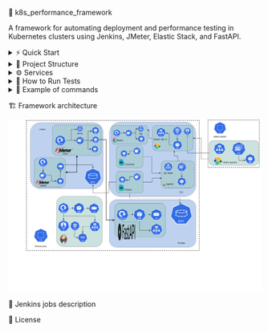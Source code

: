 🚀 k8s_performance_framework

A framework for automating deployment and performance testing in Kubernetes clusters using Jenkins, JMeter, Elastic Stack, and FastAPI.

<details>

<summary>⚡ Quick Start</summary>

### Prerequisites  
- Installed docker
- Kubernetes cluster

### Steps  
1. Clone repository	
```
git clone https://github.com/youketero/k8s_performance_framework.git && cd k8s_performance_framework
```
2. Run deploy_framework_(win or linux).sh file
```
./deploy_framework_win.sh
```
3. Navigate to Jenkins. **http://localhost:30080**  
4. Choose **start_jmeter_test job**. 1 run will always fails. During 2 run with selected parameters   
5. Open in browser Kibana address **http://localhost:32343** with credentials 📊  
user: elastic. Code below hot to get password
```
kubectl get secret elasticsearch-es-elastic-user -n performance -o go-template='{{.data.elastic | base64decode}}'
```
6. Import objects that located in dashboards folder.   
File name is **kibana_objects_jmeter.ndjson**  
Navigate to Stack Management -> Saved objects -> Import  
7. Open imported dashboard and check metrics  

</details>

<details>

<summary> 📂 Project Structure </summary>
  
```
k8s_performance_framework/
├─ dashboards/
│  └─ kibana_objects_jmeter.ndjson
├─ fast_api/
│  ├─ app/
│  │  └─ main.py
│  ├─ Dockerfile
│  └─ requirements.txt
├─ jenkins/
│  ├─ Dockerfile
│  ├─ jenkins.yaml
│  ├─ plugins.sh
│  └─ jobs
│     └─ Jenkins jobs(.Jenkinsfile)
├─ jmeter/
│  ├─ Dockerfile
│  ├─ entrypoint.sh
│  ├─ jmeter.sh
│  ├─ scripts
│  │  ├─ data
│  │  └─ example scripts(.jmx)
│  └─ plugins
│     └─ lib
├─ deploy_framework_linux.sh
├─ deploy_framework_win.sh
├─ elasticsearch.yaml
├─ fastapp.yaml
├─ filebeat.yaml
├─ jenkins.yaml
├─ jmeter_m.yaml
├─ jmeter_s.yaml
├─ logstash.yaml
├─ metricbeat.yaml
├─ namespace.yaml
└─ README.md
```

</details>

<details>

<summary>⚙️ Services</summary>
  
| Service       | Link                    | Description                                                                   |   
| :------------ | :--------------------   | :---------------------------------------------------------------------------  | 
| Jenkins       | http://localhost:30080  | Service for automation of cluster process and test runs                       |
| Kibana        | http://localhost:32343  | Service for monitoring cluster metrics and test results                       |
| Fastapp       | http://localhost:30000  | Testing wrote using FastAPI service for load tests                            |
|               | Internal links          |                                                                               |
| ECK operator  | -                       | The ECK is a k8s operator for automating processes in k8s                     |
| Elasticserch  | http://localhost:9200   | Distributed search and analytics engine                                       |
| Logstash      | http://localhost:5044   | Service that ingests data, processes it, and ships it for storage or analysis |
| Filebeat      | -                       | Service that monitors log files or directories and forwards them              |
| Metricbeat    | -                       | Service that collects metrics like CPU, memory, disk usage etc.               |
| Jmeter master | -                       | Controller node for distributed orchestratation of JMeter test execution      |
| Jmeter slave  | -                       | Distributed Worker node  that receives instructions from the master node      |

</details>

<details>

<summary>🏃 How to Run Tests</summary>

</details>

<details>  
<summary>📝 Example of commands</summary>
   
Deploy service  

```
#Deploy ECK operator  
kubectl create -f https://download.elastic.co/downloads/eck/3.1.0/crds.yaml  
kubectl apply -f https://download.elastic.co/downloads/eck/3.1.0/operator.yaml  
# Deploy elasticsearch service  
kubectl apply -f elasticsearch.yaml  
# Other options: kibana, logstash, filebeat, metribeat, fastapp, jmeter_s, jmeter_m, jenkins  
``` 

Stop service  

```
#Stop ECK operator  
kubectl delete -f https://download.elastic.co/downloads/eck/3.1.0/operator.yaml  
kubectl delete -f https://download.elastic.co/downloads/eck/3.1.0/crds.yaml  
kubectl delete ns elastic-system  
kubectl delete crd elasticsearches.elasticsearch.k8s.elastic.co  
kubectl delete crd kibanas.kibana.k8s.elastic.co  
kubectl delete crd beats.beat.k8s.elastic.co  
kubectl delete crd agents.agent.k8s.elastic.co  
kubectl delete crd enterprisesearches.enterprisesearch.k8s.elastic.co  
kubectl delete crd stackconfigpolicies.stackconfigpolicy.k8s.elastic.co  
# Stop elasticsearch service  
kubectl delete -f elasticsearch.yaml  
# Other options: kibana, logstash, filebeat, metribeat, fastapp, jmeter_s, jmeter_m, jenkins  
``` 

Get Elasticsearh password(for kibana service)  

```
kubectl get secret elasticsearch-es-elastic-user -n performance -o go-template='{{.data.elastic | base64decode}}'
```

Run sh script  

```
# Run deploy script on win using powershell  
./deploy_framework_win.sh
# Run deploy script on linux  
deploy_framework_linux.sh
```
</details>

🏗️ Framework architecture  

![alt-текст](https://github.com/youketero/k8s_performance_framework/blob/main/img/arhitecture.svg "Arhitecture scheme")

📝 Jenkins jobs description

📄 License